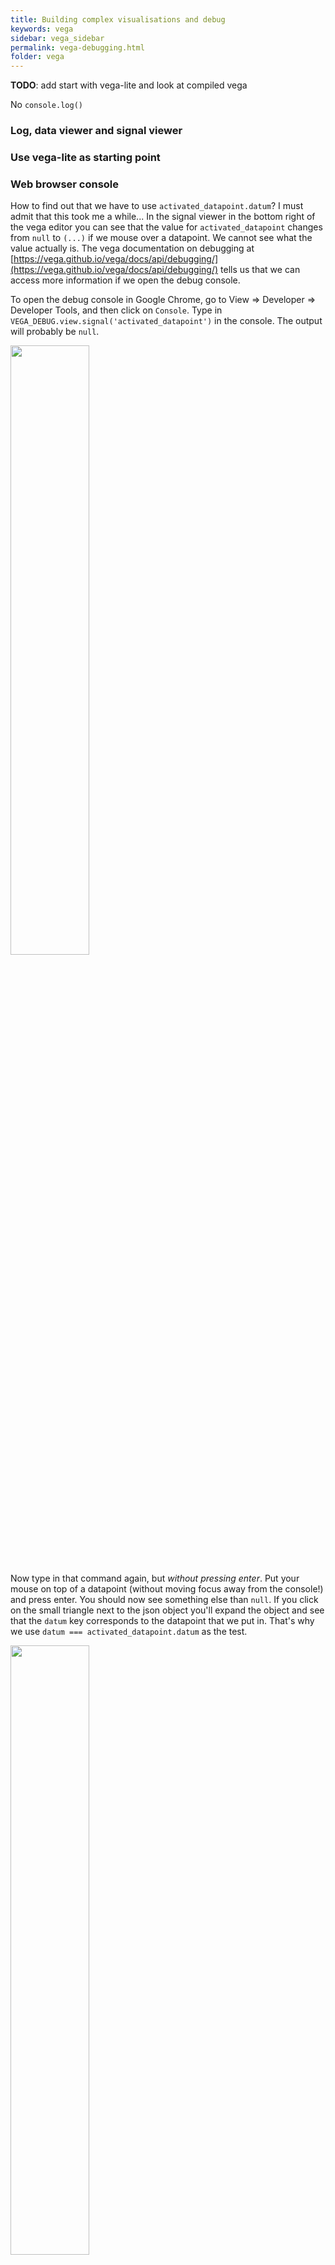 ```yaml
---
title: Building complex visualisations and debug
keywords: vega
sidebar: vega_sidebar
permalink: vega-debugging.html
folder: vega
---
```

**TODO**: add start with vega-lite and look at compiled vega

No `console.log()`

### Log, data viewer and signal viewer

### Use vega-lite as starting point

### Web browser console
How to find out that we have to use `activated_datapoint.datum`? I must admit that this took me a while... In the signal viewer in the bottom right of the vega editor you can see that the value for `activated_datapoint` changes from `null` to `(...)` if we mouse over a datapoint. We cannot see what the value actually is. The vega documentation on debugging at [https://vega.github.io/vega/docs/api/debugging/](https://vega.github.io/vega/docs/api/debugging/) tells us that we can access more information if we open the debug console.

To open the debug console in Google Chrome, go to View => Developer => Developer Tools, and then click on `Console`. Type in `VEGA_DEBUG.view.signal('activated_datapoint')` in the console. The output will probably be `null`.

<img src="{{ site.baseurl }}/assets/vega-debug-1.png" width="50%" />

Now type in that command again, but _without pressing enter_. Put your mouse on top of a datapoint (without moving focus away from the console!) and press enter. You should now see something else than `null`. If you click on the small triangle next to the json object you'll expand the object and see that the `datum` key corresponds to the datapoint that we put in. That's why we use `datum === activated_datapoint.datum` as the test.

<img src="{{ site.baseurl }}/assets/vega-debug-2.png" width="50%" />

{:.exercise}
**Exercise** - Can you add an additional test for the fill? You can make a dummy one, e.g. testing if 1 == 1.

{:.exercise}
**Exercise** - Try out what happens if you don't include the `datapoint_is_activated` in the test above. Tip: open the console as describe above in "Note on debugging".
